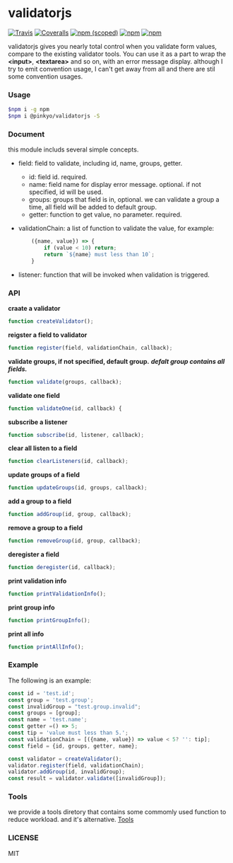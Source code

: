 # validatorjs

[![Travis](https://img.shields.io/travis/pinkyo/validatorjs.svg)](https://travis-ci.org/pinkyo/validatorjs)
[![Coveralls](https://img.shields.io/coveralls/pinkyo/validatorjs.svg)](https://coveralls.io/github/pinkyo/validatorjs)
[![npm (scoped)](https://img.shields.io/npm/v/@pinkyo/validatorjs.svg?style=plastic)](https://www.npmjs.com/package/@pinkyo/validatorjs)
[![npm](https://img.shields.io/npm/dy/@pinkyo/validatorjs.svg)](https://www.npmjs.com/package/@pinkyo/validatorjs)
[![npm](https://img.shields.io/npm/l/@pinkyo/validatorjs.svg)](https://www.npmjs.com/package/@pinkyo/validatorjs)

validatorjs gives you nearly total control when you validate form values, compare to the existing validator tools. You can use it as a part to wrap the **\<input\>**, **\<textarea\>** and so on, with an error message display. although I try to emit convention usage, I can't get away from all and there are stil some convention usages.

### Usage

~~~ bash
$npm i -g npm
$npm i @pinkyo/validatorjs -S
~~~

### Document

this module includs several simple concepts.
- field: field to validate, including id, name, groups, getter.
    - id: field id. required.
    - name: field name for display error message. optional. if not specified, id will be used.
    - groups: groups that field is in, optional. we can validate a group a time, all field will be added to default group.
    - getter: function to get value, no parameter. required.
- validationChain: a list of function to validate the value, for example:

    ~~~ javascript
        ({name, value}) => {
            if (value < 10) return;
            return `${name} must less than 10`;
        }
    ~~~

- listener: function that will be invoked when validation is triggered.

### API

**craate a validator**

~~~ javascript
function createValidator();
~~~

**reigster a field to validator**

~~~ javascript
function register(field, validationChain, callback);
~~~

**validate groups, if not specified, default group.** ***defalt group contains all fields.***

~~~ javascript
function validate(groups, callback);
~~~

**validate one field**

~~~ javascript
function validateOne(id, callback) {
~~~

**subscribe a listener**

~~~ javascript
function subscribe(id, listener, callback);
~~~

**clear all listen to a field**

~~~ javascript
function clearListeners(id, callback);
~~~

**update groups of a field**

~~~ javascript
function updateGroups(id, groups, callback);
~~~

**add a group to a field**

~~~ javascript
function addGroup(id, group, callback);
~~~

**remove a group to a field**

~~~ javascript
function removeGroup(id, group, callback);
~~~

**deregister a field**

~~~ javascript
function deregister(id, callback);
~~~

**print validation info**

~~~ javascript
function printValidationInfo();
~~~

**print group info**

~~~ javascript
function printGroupInfo();
~~~

**print all info**

~~~ javascript
function printAllInfo();
~~~

### Example

The following is an example:

~~~ javascript
const id = 'test.id';
const group = 'test.group';
const invalidGroup = "test.group.invalid";
const groups = [group];
const name = 'test.name';
const getter =() => 5;
const tip = 'value must less than 5.';
const validationChain = [({name, value}) => value < 5? '': tip];
const field = {id, groups, getter, name};

const validator = createValidator();
validator.register(field, validationChain);
validator.addGroup(id, invalidGroup);
const result = validator.validate([invalidGroup]);
~~~

### Tools

we provide a tools diretory that contains some commomly used function to reduce workload. and it's alternative.
[Tools](./TOOLS.md)

### LICENSE

 MIT
